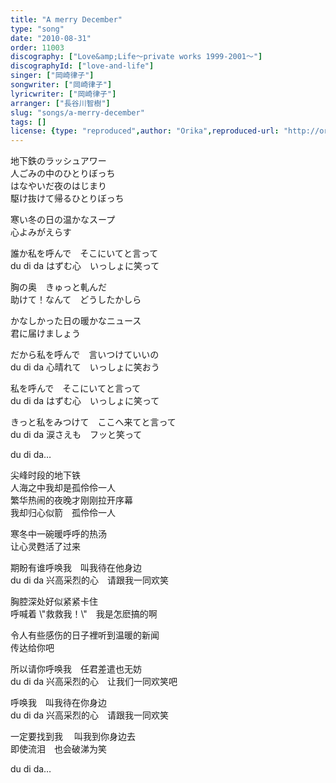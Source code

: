 ```yaml
---
title: "A merry December"
type: "song"
date: "2010-08-31"
order: 11003
discography: ["Love&amp;Life〜private works 1999-2001〜"]
discographyId: ["love-and-life"]
singer: ["岡崎律子"]
songwriter: ["岡崎律子"]
lyricwriter: ["岡崎律子"]
arranger: ["長谷川智樹"]
slug: "songs/a-merry-december"
tags: []
license: {type: "reproduced",author: "Orika",reproduced-url: "http://orikamushi.myweb.hinet.net/",reproduced-website: "織歌蟲網站"}
---
```


地下鉄のラッシュアワー   
人ごみの中のひとりぼっち   
はなやいだ夜のはじまり   
駆け抜けて帰るひとりぼっち   
  
寒い冬の日の温かなスープ　   
心よみがえらす   
  
誰か私を呼んで　そこにいてと言って   
du di da はずむ心　いっしょに笑って   
  
胸の奥　きゅっと軋んだ   
助けて！なんて　どうしたかしら   
  
かなしかった日の暖かなニュース   
君に届けましょう   
  
だから私を呼んで　言いつけていいの   
du di da 心晴れて　いっしょに笑おう   
  
私を呼んで　そこにいてと言って   
du di da はずむ心　いっしょに笑って   
  
きっと私をみつけて　ここへ来てと言って   
du di da 涙さえも　フッと笑って   
  
du di da…  
  
  <!-- 翻译 -->

尖峰时段的地下铁   
人海之中我却是孤伶伶一人   
繁华热闹的夜晚才刚刚拉开序幕   
我却归心似箭　孤伶伶一人   
  
寒冬中一碗暖呼呼的热汤　   
让心灵甦活了过来   
  
期盼有谁呼唤我　叫我待在他身边   
du di da 兴高采烈的心　请跟我一同欢笑   
  
胸腔深处好似紧紧卡住   
呼喊着 \\"救救我！\\"　我是怎麽搞的啊   
  
令人有些感伤的日子裡听到温暖的新闻   
传达给你吧   
  
所以请你呼唤我　任君差遣也无妨   
du di da 兴高采烈的心　让我们一同欢笑吧   
  
呼唤我　叫我待在你身边   
du di da 兴高采烈的心　请跟我一同欢笑   
  
一定要找到我 　叫我到你身边去   
即使流泪　也会破涕为笑   
  
du di da…
